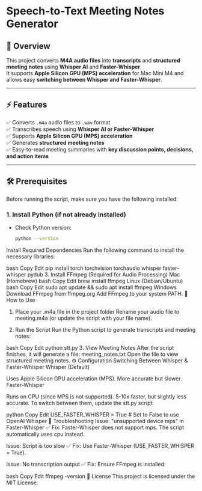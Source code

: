 # Speech-to-Text Meeting Notes Generator

## 📌 Overview
This project converts **M4A audio files** into **transcripts** and **structured meeting notes** using **Whisper AI** and **Faster-Whisper**.  
It supports **Apple Silicon GPU (MPS) acceleration** for Mac Mini M4 and allows easy **switching between Whisper and Faster-Whisper**.

---

## ⚡ Features
✅ Converts `.m4a` audio files to `.wav` format  
✅ Transcribes speech using **Whisper AI or Faster-Whisper**  
✅ Supports **Apple Silicon GPU (MPS) acceleration**  
✅ Generates **structured meeting notes**  
✅ Easy-to-read meeting summaries with **key discussion points, decisions, and action items**  

---

## 🛠️ Prerequisites
Before running the script, make sure you have the following installed:

### **1. Install Python (if not already installed)**
- Check Python version:
  ```bash
  python --version

Install Required Dependencies
Run the following command to install the necessary libraries:

bash
Copy
Edit
pip install torch torchvision torchaudio whisper faster-whisper pydub
3. Install FFmpeg (Required for Audio Processing)
Mac (Homebrew)
bash
Copy
Edit
brew install ffmpeg
Linux (Debian/Ubuntu)
bash
Copy
Edit
sudo apt update && sudo apt install ffmpeg
Windows
Download FFmpeg from ffmpeg.org
Add FFmpeg to your system PATH.
🚀 How to Use
1. Place your .m4a file in the project folder
Rename your audio file to meeting.m4a (or update the script with your file name).

2. Run the Script
Run the Python script to generate transcripts and meeting notes:

bash
Copy
Edit
python stt.py
3. View Meeting Notes
After the script finishes, it will generate a file:
meeting_notes.txt
Open the file to view structured meeting notes.
⚙️ Configuration
Switching Between Whisper & Faster-Whisper
Whisper (Default)

Uses Apple Silicon GPU acceleration (MPS).
More accurate but slower.
Faster-Whisper

Runs on CPU (since MPS is not supported).
5-10x faster, but slightly less accurate.
To switch between them, update the stt.py script:

python
Copy
Edit
USE_FASTER_WHISPER = True  # Set to False to use OpenAI Whisper
📌 Troubleshooting
Issue: "unsupported device mps" in Faster-Whisper
✅ Fix: Faster-Whisper does not support mps. The script automatically uses cpu instead.

Issue: Script is too slow
✅ Fix: Use Faster-Whisper (USE_FASTER_WHISPER = True).

Issue: No transcription output
✅ Fix: Ensure FFmpeg is installed:

bash
Copy
Edit
ffmpeg -version
📜 License
This project is licensed under the MIT License.
